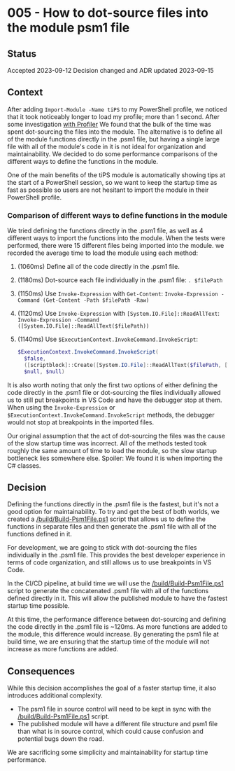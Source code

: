 # 005 - How to dot-source files into the module psm1 file

## Status

Accepted 2023-09-12
Decision changed and ADR updated 2023-09-15

## Context

After adding `Import-Module -Name tiPS` to my PowerShell profile, we noticed that it took noticeably longer to load my profile; more than 1 second.
After some investigation [with Profiler](https://blog.danskingdom.com/Easily-profile-your-PowerShell-code-with-the-Profiler-module/) We found that the bulk of the time was spent dot-sourcing the files into the module.
The alternative is to define all of the module functions directly in the .psm1 file, but having a single large file with all of the module's code in it is not ideal for organization and maintainability.
We decided to do some performance comparisons of the different ways to define the functions in the module.

One of the main benefits of the tiPS module is automatically showing tips at the start of a PowerShell session, so we want to keep the startup time as fast as possible so users are not hesitant to import the module in their PowerShell profile.

### Comparison of different ways to define functions in the module

We tried defining the functions directly in the .psm1 file, as well as 4 different ways to import the functions into the module.
When the tests were performed, there were 15 different files being imported into the module.
we recorded the average time to load the module using each method:

1. (1060ms) Define all of the code directly in the .psm1 file.
1. (1180ms) Dot-source each file individually in the .psm1 file: `. $filePath`
1. (1150ms) Use `Invoke-Expression` with `Get-Content`: `Invoke-Expression -Command (Get-Content -Path $filePath -Raw)`
1. (1120ms) Use `Invoke-Expression` with `[System.IO.File]::ReadAllText`: `Invoke-Expression -Command ([System.IO.File]::ReadAllText($filePath))`
1. (1140ms) Use `$ExecutionContext.InvokeCommand.InvokeScript`:

    ```powershell
    $ExecutionContext.InvokeCommand.InvokeScript(
      $false,
      ([scriptblock]::Create([System.IO.File]::ReadAllText($filePath, [Text.Encoding]::UTF8))),
      $null, $null)
   ```

It is also worth noting that only the first two options of either defining the code directly in the .psm1 file or dot-sourcing the files individually allowed us to still put breakpoints in VS Code and have the debugger stop at them.
When using the `Invoke-Expression` or `$ExecutionContext.InvokeCommand.InvokeScript` methods, the debugger would not stop at breakpoints in the imported files.

Our original assumption that the act of dot-sourcing the files was the cause of the slow startup time was incorrect.
All of the methods tested took roughly the same amount of time to load the module, so the slow startup bottleneck lies somewhere else.
Spoiler: We found it is when importing the C# classes.

## Decision

Defining the functions directly in the .psm1 file is the fastest, but it's not a good option for maintainability.
To try and get the best of both worlds, we created a [/build/Build-Psm1File.ps1](/build/Build-Psm1File.ps1) script that allows us to define the functions in separate files and then generate the .psm1 file with all of the functions defined in it.

For development, we are going to stick with dot-sourcing the files individually in the .psm1 file.
This provides the best developer experience in terms of code organization, and still allows us to use breakpoints in VS Code.

In the CI/CD pipeline, at build time we will use the [/build/Build-Psm1File.ps1](/build/Build-Psm1File.ps1) script to generate the concatenated .psm1 file with all of the functions defined directly in it.
This will allow the published module to have the fastest startup time possible.

At this time, the performance difference between dot-sourcing and defining the code directly in the .psm1 file is ~120ms.
As more functions are added to the module, this difference would increase.
By generating the psm1 file at build time, we are ensuring that the startup time of the module will not increase as more functions are added.

## Consequences

While this decision accomplishes the goal of a faster startup time, it also introduces additional complexity.

- The psm1 file in source control will need to be kept in sync with the [/build/Build-Psm1File.ps1](/build/Build-Psm1File.ps1) script.
- The published module will have a different file structure and psm1 file than what is in source control, which could cause confusion and potential bugs down the road.

We are sacrificing some simplicity and maintainability for startup time performance.

